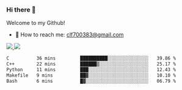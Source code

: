 ### Hi there 👋

<!--
**clingfei/clingfei** is a ✨ _special_ ✨ repository because its `README.md` (this file) appears on your GitHub profile.

Here are some ideas to get you started:

- 🔭 I’m currently working on ...
- 🌱 I’m currently learning ...
- 👯 I’m looking to collaborate on ...
- 🤔 I’m looking for help with ...
- 💬 Ask me about ...
- 📫 How to reach me: ...
- 😄 Pronouns: ...
- ⚡ Fun fact: ...
-->
Welcome to my Github!
- 📧 How to reach me: clf700383@gmail.com

<a href="https://github.com/anuraghazra/github-readme-stats">
  <img src="https://github-readme-stats.vercel.app/api?username=clingfei&count_private=true&show_icons=true&include_all_commits=true&line_height=21&hide_border=true&repo=github-readme-stats" />
</a>
<a href="https://github.com/anuraghazra/convoychat">
  <img src="https://github-readme-stats.vercel.app/api/top-langs/?username=clingfei&hide=Tcl,Perl,Makefile,CSS,HTML,Yacc,Lex,Verilog&langs_count=6&layout=compact&hide_border=true&repo=convoychat" />
</a>

<!--START_SECTION:waka-->

```txt
C          36 mins         ██████████░░░░░░░░░░░░░░░   39.86 %
C++        22 mins         ██████▒░░░░░░░░░░░░░░░░░░   25.17 %
Python     11 mins         ███░░░░░░░░░░░░░░░░░░░░░░   12.43 %
Makefile   9 mins          ██▓░░░░░░░░░░░░░░░░░░░░░░   10.10 %
Bash       6 mins          █▓░░░░░░░░░░░░░░░░░░░░░░░   06.79 %
```

<!--END_SECTION:waka-->
